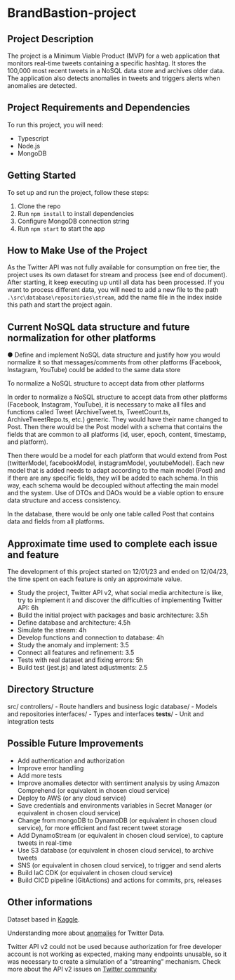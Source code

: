 # BrandBastion-project

## Project Description

The project is a Minimum Viable Product (MVP) for a web application that monitors real-time tweets containing a specific hashtag. It stores the 100,000 most recent tweets in a NoSQL data store and archives older data. The application also detects anomalies in tweets and triggers alerts when anomalies are detected.

## Project Requirements and Dependencies

To run this project, you will need:

- Typescript
- Node.js
- MongoDB

## Getting Started

To set up and run the project, follow these steps:

1. Clone the repo
2. Run `npm install` to install dependencies
3. Configure MongoDB connection string
4. Run `npm start` to start the app

## How to Make Use of the Project

As the Twitter API was not fully available for consumption on free tier, the project uses its own dataset for stream and process (see end of document).
After starting, it keep executing up until all data has been processed.
If you want to process different data, you will need to add a new file to the path `.\src\database\repositories\stream`, add the name file in the index inside this path and start the project again.

## Current NoSQL data structure and future normalization for other platforms

● Define and implement NoSQL data structure and justify how you would normalize it so that
messages/comments from other platforms (Facebook, Instagram, YouTube) could be added to the same
data store

To normalize a NoSQL structure to accept data from other platforms

In order to normalize a NoSQL structure to accept data from other platforms (Facebook, Instagram, YouTube), it is necessary to make all files and functions called Tweet (ArchiveTweet.ts, TweetCount.ts, ArchiveTweetRepo.ts, etc.) generic. They would have their name changed to Post. Then there would be the Post model with a schema that contains the fields that are common to all platforms (id, user, epoch, content, timestamp, and platform).

Then there would be a model for each platform that would extend from Post (twitterModel, facebookModel, instagramModel, youtubeModel). Each new model that is added needs to adapt according to the main model (Post) and if there are any specific fields, they will be added to each schema. In this way, each schema would be decoupled without affecting the main model and the system. Use of DTOs and DAOs would be a viable option to ensure data structure and access consistency. 

In the database, there would be only one table called Post that contains data and fields from all platforms.

##

## Approximate time used to complete each issue and feature

The development of this project started on 12/01/23 and ended on 12/04/23, the time spent on each feature is only an approximate value.

- Study the project, Twitter API v2, what social media architecture is like, try to implement it and discover the difficulties of implementing Twitter API: 6h
- Build the initial project with packages and basic architecture: 3.5h
- Define database and architecture: 4.5h
- Simulate the stream: 4h
- Develop functions and connection to database: 4h
- Study the anomaly and implement: 3.5
- Connect all features and refinement: 3.5
- Tests with real dataset and fixing errors: 5h
- Build test (jest.js) and latest adjustments: 2.5

## Directory Structure
src/
controllers/ - Route handlers and business logic
database/ - Models and repositories
interfaces/ - Types and interfaces
__tests__/ - Unit and integration tests

## Possible Future Improvements

- Add authentication and authorization
- Improve error handling
- Add more tests
- Improve anomalies detector with sentiment analysis by using Amazon Comprehend (or equivalent in chosen cloud service)
- Deploy to AWS (or any cloud service)
- Save credentials and environments variables in Secret Manager (or equivalent in chosen cloud service)
- Change from mongoDB to DynamoDB (or equivalent in chosen cloud service), for more efficient and fast recent tweet storage
- Add DynamoStream (or equivalent in chosen cloud service), to capture tweets in real-time
- Use S3 database (or equivalent in chosen cloud service), to archive tweets
- SNS (or equivalent in chosen cloud service), to trigger and send alerts
- Build IaC CDK (or equivalent in chosen cloud service)
- Build CICD pipeline (GitActions) and actions for commits, prs, releases

## Other informations

Dataset based in [Kaggle](https://www.kaggle.com/datasets/smid80/coronavirus-covid19-tweets-early-april).

Understanding more about [anomalies](https://www.mdpi.com/2076-3417/12/21/11059) for Twitter Data.

Twitter API v2 could not be used because authorization for free developer account is not working as expected, making many endpoints unusable, so it was necessary to create a simulation of a "streaming" mechanism. Check more about the API v2 issues on [Twitter community](https://twittercommunity.com/t/when-authenticating-requests-to-the-twitter-api-v2-endpoints-you-must-use-keys-and-tokens-from-a-twitter-developer-app-that-is-attached-to-a-project-you-can-create-a-project-via-the-developer-portal/189699/75)